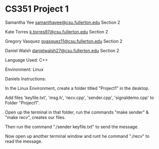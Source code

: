 # CS351 Project 1 


Samantha Yee samanthayee@csu.fullerton.edu Section 2



Kate Torres k.torres97@csu.fullerton.edu Section 2



Gregory Vasquez gvasquez11@csu.fullerton.edu Section 2 



Daniel Walsh danielwalsh27@csu.fullerton.edu Section 2


Language Used: C++

Environment: Linux


Daniels Instructions:

In the Linux Environment, create a folder titled "Project1" in the desktop.

Add files 'keyfile.txt', 'msg.h', 'recv.cpp', 'sender.cpp', 'signaldemo.cpp' to Folder "Project1".

Open up the terminal in that folder, run the commands "make sender" & "make recv", creates our files.

Then run the command "./sender keyfile.txt" to send the message.

Now open up another terminal window and runt he command "./recv" to read the message.




